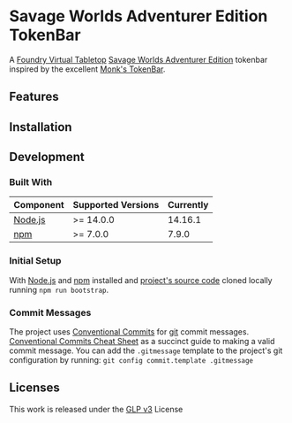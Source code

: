 # Savage Worlds Adventurer Edition TokenBar

A [Foundry Virtual Tabletop](https://foundryvtt.com/) 
[Savage Worlds Adventurer Edition](https://www.peginc.com/savage-settings/savage-worlds/)
tokenbar inspired by the excellent
[Monk's TokenBar](https://github.com/ironmonk88/monks-tokenbar).

## Features

## Installation

## Development

### Built With

|Component|Supported Versions|Currently|
|---------|-------|---------|
|[Node.js](https://nodejs.org/en/)|>= 14.0.0|14.16.1|
|[npm](https://www.npmjs.com/)|>= 7.0.0|7.9.0|

### Initial Setup

With [Node.js](https://nodejs.org/en/) and [npm](https://www.npmjs.com/)
installed and [project's source code](https://github.com/cdempsey/swade-tokenbar)
cloned locally running `npm run bootstrap`.

### Commit Messages

The project uses
[Conventional Commits](https://www.conventionalcommits.org/en/v1.0.0-beta.2/)
for [git](https://git-scm.com/) commit messages.
[Conventional Commits Cheat Sheet](https://kapeli.com/cheat_sheets/Conventional_Commits.docset/Contents/Resources/Documents/index)
as a succinct guide to making a valid commit message. You can add the `.gitmessage` template
to the project's git configuration by running: `git config commit.template .gitmessage`

## Licenses

This work is released under the [GLP v3](https://www.gnu.org/licenses/gpl-3.0-standalone.html) License
